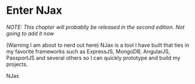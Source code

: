 # Enter NJax
_NOTE: This chapter will probablly be released in the second edition. Not going to add it now_

(Warning I am about to nerd out here)
NJax is a tool I have built that ties in my favorite frameworks such as ExpressJS, MongoDB, AngularJS, PassportJS and several others so I can quickly prototype and build my projects.

NJax
